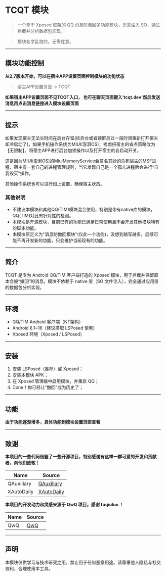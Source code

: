 # TCQT 模块

> 一个基于 Xposed 框架的 QQ 消息防撤回多功能模块，无需注入 SO，通过拦截并分析数据包实现。

> 模块名字乱取的，无需在意。

---

## 模块功能控制

**从2.7版本开始，可以在宿主APP设置页面控制模块的功能状态**

> 宿主APP设置页面 -> TCQT

**如果宿主APP设置页面不见TCQT入口， 也可在聊天页面键入'tcqt.dev'然后发送消息再点击消息链接进入模块设置页面**

---

## 提示

如果发现宿主无法长时间在后台存留(挂后台或者锁屏后过一段时间重新打开宿主却冷启动了)，如果手机操作系统为MIUI(澎湃OS)，考虑把宿主的省点策略改为【无限制】，将宿主APP进行后台加锁操作以及打开宿主的自启动开关。

这是因为MIUI(澎湃OS)的MiuiMemoryService会莫名其妙的杀死宿主的MSF进程，宿主有一套自己的进程管理规则，当它发现自己是一个孤儿进程后会进行“自我毁灭”操作。

其他操作系统也可以进行如上设置，确保宿主状态。

### 其他说明

- 不建议本模块和其他QQ(TIM)模块混合使用，特别是带有native库的模块，QQ(TIM)对此有针对性的检测。
- 本模块是开源模块，目前已有的功能已满足日常使用且不会开发其他模块特有的脚本功能。
- 本模块原定义为"消息防撤回模块"(仅此一个功能)，没想到越写越多，后续可能不再开发新的功能，只会维护当前现有的功能。

---

## 简介

TCQT 是专为 Android QQ/TIM 客户端打造的 Xposed 模块，用于拦截并保留原本会被“撤回”的消息。模块不依赖于 native 层（SO 文件注入），完全通过应用层的数据包分析实现。

---

## 环境

- QQ/TIM Android 客户端（NT架构）
- Android 8.1~16（建议搭配 LSPosed 使用）
- Xposed 环境（Xposed / LSPosed）

---

## 安装

1. 安装 LSPosed（推荐）或 Xposed；
2. 安装本模块 APK；
3. 在 Xposed 管理器中启用模块，并重启 QQ；
4. Done！你已经让“撤回”成为历史了；

---

## 功能

**由于功能逐渐增多，具体功能到模块设置页面查看**

---

## 致谢

**本项目的一些代码借鉴了一些开源项目，特别感谢有这样一群可爱的开发和贡献者，向他们致敬！**

| Name         | Source                                      |
|--------------|---------------------------------------------|
| QAuxiliary   | [QAuxiliary](https://github.com/cinit/QAuxiliary) |
| XAutoDaily   | [XAutoDaily](https://github.com/LuckyPray/XAutoDaily) |

**本项目的开发动力和灵感来源于 QwQ 项目，感谢 fuqiuluo ！**

| Name | Source                                |
|------|---------------------------------------|
| QwQ  | [QwQ](https://github.com/fuqiuluo/QwQ) |

---

## 声明

本模块仅供学习与技术研究之用，禁止用于任何恶意用途。请尊重他人隐私与社交权利，合理使用本工具。
